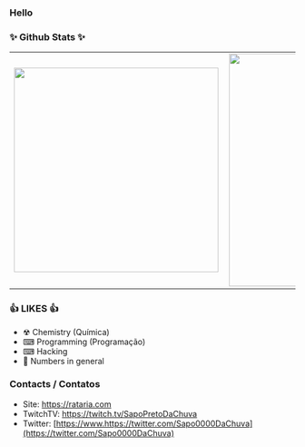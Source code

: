 ### Hello

### ✨ Github Stats ✨
<center>
<table border="0" cellspacing="0" cellpadding="0">
  <tr>
      <td><img width="360px" align="left" src="https://github-readme-stats.vercel.app/api/top-langs/?username=SapoPretoDaChuva&hide=html&layout=compact&theme=dracula&langs_count=10" /></td>
      <td><img width="410px" align="left" src="https://github-readme-stats.vercel.app/api?username=SapoPretoDaChuva&theme=dracula&show_icons=true" /></td>
  </tr>  
</table>
</center>

### 👍 LIKES 👍

* ☢ Chemistry (Química)
* ⌨ Programming (Programação)
* ⌨ Hacking
* 🔢 Numbers in general
### Contacts / Contatos

* Site: https://rataria.com
* TwitchTV: https://twitch.tv/SapoPretoDaChuva
* Twitter: [https://www.https://twitter.com/Sapo0000DaChuva](https://twitter.com/Sapo0000DaChuva)
